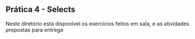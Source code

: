 ## Prática 4 - Selects

Neste diretório está disponível os exercícios feitos em sala, e as atividades propostas para entrega
